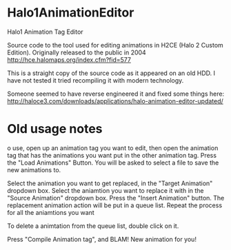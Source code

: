 # Halo1AnimationEditor
Halo1 Animation Tag Editor

Source code to the tool used for editing animations in H2CE (Halo 2 Custom Edition). Originally released to the public in 2004 http://hce.halomaps.org/index.cfm?fid=577

This is a straight copy of the source code as it appeared on an old HDD. I have not tested it tried recompiling it with modern technology.

Someone seemed to have reverse engineered it and fixed some things here:
http://haloce3.com/downloads/applications/halo-animation-editor-updated/

# Old usage notes
o use, open up an animation tag you want to edit, then open the animation tag that has the animations you want put in the other animation tag. Press the "Load Animations" Button. You will be asked to select a file to save the new animations to.

Select the animation you want to get replaced, in the "Target Animation" dropdown box. 
Select the aniamtion you want to replace it with in the "Source Animation" dropdown box. 
Press the "Insert Animation" button. The replacement animation action will be put in a queue list. 
Repeat the process for all the aniamtions you want 

To delete a animtation from the queue list, double click on it. 

Press "Compile Animation tag", and BLAM! New animation for you!